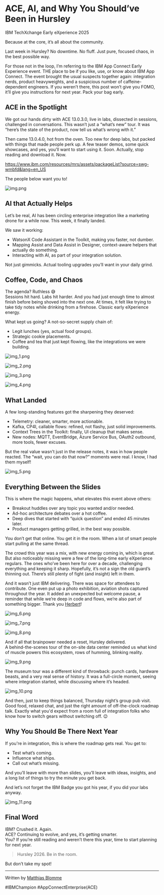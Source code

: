 # ACE, AI, and Why You Should’ve Been in Hursley

IBM TechXchange Early eXperience 2025

Because at the core, it’s all about the community.

Last week in Hursley? No downtime. No fluff. Just pure, focused chaos, in the best possible way.

For those not in the loop, I’m referring to the IBM App Connect Early Experience event. THE place to be if you like, use, 
or know about IBM App Connect. The event brought the usual suspects together again: integration nerds, product heavyweights, 
and a suspicious number of caffeine-dependent engineers. If you weren’t there, this post won’t give you FOMO, it’ll give you 
instructions for next year. Pack your bag early.

## ACE in the Spotlight

We got our hands dirty with ACE 13.0.3.0, live in labs, dissected in sessions, challenged in conversations. This wasn’t 
just a “what’s new” tour. It was “here’s the state of the product, now tell us what’s wrong with it.”

Then came 13.0.4.0, hot from the oven. Too new for deep labs, but packed with things that made people perk up. A few teaser 
demos, some quick showcases, and yes, you’ll want to start using it. Soon. Actually, stop reading and download it. Now.

https://www.ibm.com/resources/mrs/assets/packageList?source=swg-wmbfd&lang=en_US

The people below want you to!

![img.png](img.png)

## AI that Actually Helps

Let’s be real, AI has been circling enterprise integration like a marketing drone for a while now. This week, it finally landed.

We saw it working:

- WatsonX Code Assistant in the Toolkit, making you faster, not dumber.  
- Mapping Assist and Data Assist in Designer, context-aware helpers that actually do something.  
- Interacting with AI, as part of your integration solution.  

Not just gimmicks. Actual tooling upgrades you’ll want in your daily grind.

## Coffee, Code, and Chaos

The agenda? Ruthless 😅  
Sessions hit hard. Labs hit harder. And you had just enough time to almost finish before being shoved into the next one. 
At times, it felt like trying to take tidy notes while drinking from a firehose. Classic early eXperience energy.

What kept us going? A not-so-secret supply chain of:

- Legit lunches (yes, actual food groups).  
- Strategic cookie placements.  
- Coffee and tea that just kept flowing, like the integrations we were building.  

![img_1.png](img_1.png)

![img_2.png](img_2.png)

![img_3.png](img_3.png)

![img_4.png](img_4.png)

## What Landed

A few long-standing features got the sharpening they deserved:

- Telemetry: cleaner, smarter, more actionable.  
- Kafka, CP4I, callable flows: refined, not flashy, just solid improvements.  
- Context Trees in the Toolkit: finally, UI cleanup that makes sense.  
- New nodes: MQTT, EventBridge, Azure Service Bus, OAuth2 outbound, more tools, fewer excuses.  

But the real value wasn’t just in the release notes, it was in how people reacted. The “wait, you can do that now?” 
moments were real. I know, I had them myself!

![img_5.png](img_5.png)

## Everything Between the Slides

This is where the magic happens, what elevates this event above others:

- Breakout huddles over any topic you wanted and/or needed.  
- Ad-hoc architecture debates over a hot coffee.  
- Deep dives that started with “quick question” and ended 45 minutes later.  
- Product managers getting grilled, in the best way possible.  

You don’t get that online. You get it in the room. When a lot of smart people start pulling at the same thread.

The crowd this year was a mix, with new energy coming in, which is great. But also noticeably missing were a few of the 
long-time early eXperience regulars. The ones who’ve been here for over a decade, challenging everything and keeping it sharp. Hopefully, it’s not a sign the old guard’s thinning out. There’s still plenty of fight (and insight) left in them.

And it wasn’t just IBM delivering. There was space for attendees to contribute. One even put up a photo exhibition, 
aviation shots captured throughout the year. It added an unexpected but welcome pause, a reminder that while we’re deep in code and flows, we’re also part of something bigger. Thank you [Herbert](https://www.linkedin.com/in/herbert-thuemer-8328623/)!

![img_6.png](img_6.png)

![img_7.png](img_7.png)

![img_8.png](img_8.png)

And if all that brainpower needed a reset, Hursley delivered.  
A behind-the-scenes tour of the on-site data center reminded us what kind of muscle powers this ecosystem, rows of humming, 
blinking reality.  

![img_9.png](img_9.png)

The museum tour was a different kind of throwback: punch cards, hardware beasts, and a very real sense of history. 
It was a full-circle moment, seeing where integration started, while discussing where it’s headed.

![img_10.png](img_10.png)

And then, just to keep things balanced, Thursday night’s group pub visit. Good food, relaxed chat, and just the right 
amount of off-the-clock roadmap talk. Exactly what you'd expect from a room full of integration folks who know how to 
switch gears without switching off. 😉


## Why You Should Be There Next Year

If you're in integration, this is where the roadmap gets real. You get to:

- Test what’s coming.  
- Influence what ships.  
- Call out what’s missing.  

And you’ll leave with more than slides, you’ll leave with ideas, insights, and a long list of things to try the minute 
you get back.

And let’s not forget the IBM Badge you got his year, if you did your labs anyway.

![img_11.png](img_11.png)

## Final Word

IBM? Crushed it. Again.  
ACE? Continuing to evolve, and yes, it’s getting smarter.  
You? If you’re still reading and weren’t there this year, time to start planning for next year.  

>Hursley 2026. Be in the room.

But don’t take my spot!

---

Written by [Matthias Blomme](https://www.linkedin.com/in/matthiasblomme/)

\#IBMChampion
\#AppConnectEnterprise(ACE)